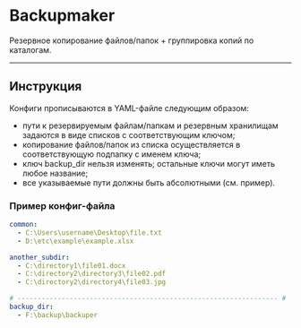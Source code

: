 # Backupmaker
Резервное копирование файлов/папок + группировка копий по каталогам.
____
## Инструкция
Конфиги прописываются в YAML-файле следующим образом:
- пути к резервируемым файлам/папкам и резервным хранилищам задаются в виде списков с соответствующим ключом;
- копирование файлов/папок из списка осуществляется в соответствующую подпапку с именем ключа;
- ключ backup_dir нельзя изменять; остальные ключи могут иметь любое название;
- все указываемые пути должны быть абсолютными (см. пример).

### Пример конфиг-файла
```yaml
common:
  - C:\Users\username\Desktop\file.txt
  - D:\etc\example\example.xlsx

another_subdir:
  - C:\directory1\file01.docx
  - C:\directory2\directory3\file02.pdf
  - C:\directory2\directory4\file03.jpg

# ----------------------------------------------------------------- #
backup_dir:
  - F:\backup\backuper
```